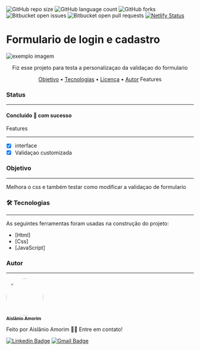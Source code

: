 


<!---Esses são exemplos. Veja https://shields.io para outras pessoas ou para personalizar este conjunto de escudos. Você pode querer incluir dependências, status do projeto e informações de licença aqui--->

![GitHub repo size](https://img.shields.io/github/repo-size/Aislanio/Form-de-login-cadastro?style=for-the-badge)
![GitHub language count](https://img.shields.io/github/languages/count/Aislanio/Form-de-login-cadastro?style=for-the-badge)
![GitHub forks](https://img.shields.io/github/forks/Aislanio/Form-de-login-cadastro?style=for-the-badge)
![Bitbucket open issues](https://img.shields.io/bitbucket/issues/Aislanio/Form-de-login-cadastro?style=for-the-badge)
![Bitbucket open pull requests](https://img.shields.io/bitbucket/pr-raw/Aislanio/Form-de-login-cadastro?style=for-the-badge)
[![Netlify Status](https://api.netlify.com/api/v1/badges/24a38faf-19de-4ae4-bbef-7abf15010a1d/deploy-status)](https://app.netlify.com/sites/fervent-wiles-3945e4/deploys)
# Formulario de login e cadastro
<img src="exemplo-image.png" alt="exemplo imagem">
<p align="center">Fiz esse projeto para testa a personalizaçao da validaçao do formulario</p>

<p align="center">
 <a href="#objetivo">Objetivo</a> •
 <a href="#-tecnologias">Tecnologias</a> • 
 <a href="#licenc-a">Licença</a> • 
 <a href="#autor">Autor</a>
 <a href"#features"> Features</a>
</p>


### Status
---
<h4> 
 Concluído 🚀  com sucesso
</h4
 
 
### Features
---
- [x] interface
- [x] Validaçao customizada

### Objetivo
---
<p>Melhora o css e também testar como modificar a validaçao de formulario</p>



### 🛠 Tecnologias
---

As seguintes ferramentas foram usadas na construção do projeto:

- [Html]
- [Css]
- [JavaScript]



### Autor
---

<a href="https://github.com/Aislanio">
 <img style="border-radius: 50%;" src="https://avatars.githubusercontent.com/u/69637616?s=460&amp;v=4" width="100px;" alt=""/>
 <br />
 <sub><b>Aislânio Amorim</b></sub></a>


Feito  por Aislânio Amorim 👋🏽 Entre em contato!

[![Linkedin Badge](https://img.shields.io/badge/-Aislânio-blue?style=flat-square&logo=Linkedin&logoColor=white&link=https://www.linkedin.com/in/aisl%C3%A2nio-amorim-4009521b8/)](https://www.linkedin.com/in/aisl%C3%A2nio-amorim-4009521b8/) 
[![Gmail Badge](https://img.shields.io/badge/-aislanioamorim@gmail.com-c14438?style=flat-square&logo=Gmail&logoColor=white&link=mailto:aislanioamorim@gmail.com)](mailto:aislanioamorim@gmail.com)
